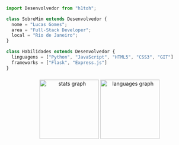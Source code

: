 ###

```js
import Desenvolvedor from "h1toh";

class SobreMim extends Desenvolvedor {
  nome = "Lucas Gomes";
  area = "Full-Stack Developer";
  local = "Rio de Janeiro";
}

class Habilidades extends Desenvolvedor {
  linguagens = ["Python", "JavaScript", "HTML5", "CSS3", "GIT"]
  frameworks = ["Flask", "Express.js"]
}
```

### 

<div align="center">
  <img src="https://github-readme-stats.vercel.app/api?username=h1toh&hide_title=false&hide_rank=false&show_icons=true&include_all_commits=true&count_private=true&disable_animations=false&theme=dracula&locale=en&hide_border=false" height="160" alt="stats graph"  />
  <img src="https://github-readme-stats.vercel.app/api/top-langs?username=h1toh&locale=en&hide_title=false&layout=compact&card_width=320&langs_count=5&theme=dracula&hide_border=false" height="160" alt="languages graph"  />
</div>

###

